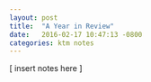 ```yaml
---
layout: post
title:  "A Year in Review"
date:   2016-02-17 10:47:13 -0800
categories: ktm notes
---
```

[ insert notes here ]
